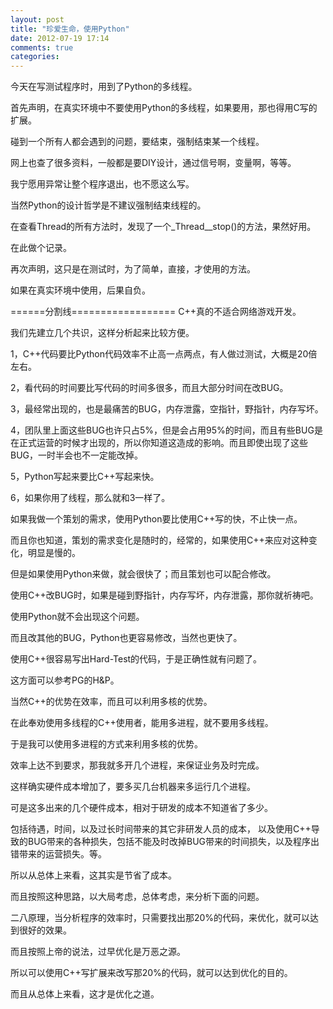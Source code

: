 ```yaml
---
layout: post
title: "珍爱生命，使用Python"
date: 2012-07-19 17:14
comments: true
categories: 
---
```


今天在写测试程序时，用到了Python的多线程。    

首先声明，在真实环境中不要使用Python的多线程，如果要用，那也得用C写的扩展。    

碰到一个所有人都会遇到的问题，要结束，强制结束某一个线程。    

网上也查了很多资料，一般都是要DIY设计，通过信号啊，变量啊，等等。    

我宁愿用异常让整个程序退出，也不愿这么写。    

当然Python的设计哲学是不建议强制结束线程的。    

在查看Thread的所有方法时，发现了一个_Thread__stop()的方法，果然好用。    

在此做个记录。    

再次声明，这只是在测试时，为了简单，直接，才使用的方法。    

如果在真实环境中使用，后果自负。    

======分割线==================
C++真的不适合网络游戏开发。    

我们先建立几个共识，这样分析起来比较方便。    

1，C++代码要比Python代码效率不止高一点两点，有人做过测试，大概是20倍左右。    

2，看代码的时间要比写代码的时间多很多，而且大部分时间在改BUG。    

3，最经常出现的，也是最痛苦的BUG，内存泄露，空指针，野指针，内存写坏。

4，团队里上面这些BUG也许只占5%，但是会占用95%的时间，而且有些BUG是在正式运营的时候才出现的，所以你知道这造成的影响。而且即使出现了这些BUG，一时半会也不一定能改掉。    

5，Python写起来要比C++写起来快。    

6，如果你用了线程，那么就和3一样了。    

如果我做一个策划的需求，使用Python要比使用C++写的快，不止快一点。    

而且你也知道，策划的需求变化是随时的，经常的，如果使用C++来应对这种变化，明显是慢的。    

但是如果使用Python来做，就会很快了；而且策划也可以配合修改。    

使用C++改BUG时，如果是碰到野指针，内存写坏，内存泄露，那你就祈祷吧。     

使用Python就不会出现这个问题。    

而且改其他的BUG，Python也更容易修改，当然也更快了。    

使用C++很容易写出Hard-Test的代码，于是正确性就有问题了。     

这方面可以参考PG的H&P。    

当然C++的优势在效率，而且可以利用多核的优势。    

在此奉劝使用多线程的C++使用者，能用多进程，就不要用多线程。    

于是我可以使用多进程的方式来利用多核的优势。    

效率上达不到要求，那我就多开几个进程，来保证业务及时完成。    

这样确实硬件成本增加了，要多买几台机器来多运行几个进程。     

可是这多出来的几个硬件成本，相对于研发的成本不知道省了多少。    

包括待遇，时间，以及过长时间带来的其它非研发人员的成本，
以及使用C++导致的BUG带来的各种损失，包括不能及时改掉BUG带来的时间损失，以及程序出错带来的运营损失。等。    

所以从总体上来看，这其实是节省了成本。    

而且按照这种思路，以大局考虑，总体考虑，来分析下面的问题。    

二八原理，当分析程序的效率时，只需要找出那20%的代码，来优化，就可以达到很好的效果。    

而且按照上帝的说法，过早优化是万恶之源。    

所以可以使用C++写扩展来改写那20%的代码，就可以达到优化的目的。    

而且从总体上来看，这才是优化之道。    

